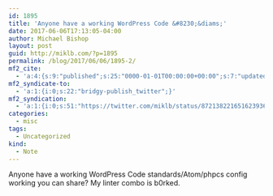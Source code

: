```yaml
---
id: 1895
title: 'Anyone have a working WordPress Code &#8230;&diams;'
date: 2017-06-06T17:13:05-04:00
author: Michael Bishop
layout: post
guid: http://miklb.com/?p=1895
permalink: /blog/2017/06/06/1895-2/
mf2_cite:
  - 'a:4:{s:9:"published";s:25:"0000-01-01T00:00:00+00:00";s:7:"updated";s:25:"0000-01-01T00:00:00+00:00";s:8:"category";a:1:{i:0;s:0:"";}s:6:"author";a:0:{}}'
mf2_syndicate-to:
  - 'a:1:{i:0;s:22:"bridgy-publish_twitter";}'
mf2_syndication:
  - 'a:1:{i:0;s:51:"https://twitter.com/miklb/status/872138221651623936";}'
categories:
  - misc
tags:
  - Uncategorized
kind:
  - Note
---
```

Anyone have a working WordPress Code standards/Atom/phpcs config working you can share? My linter combo is b0rked.